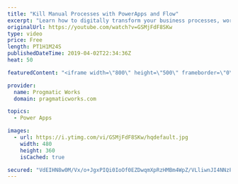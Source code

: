 ```yaml
---
title: "Kill Manual Processes with PowerApps and Flow"
excerpt: "Learn how to digitally transform your business processes, workflows and kill manual paperwork with PowerApps and Flow.  Need beautiful apps and reports built for your organization? Pragmatic Works can help you with our shared development service. http://www.powerplatformpros.com"
originalUrl: https://youtube.com/watch?v=GSMjFdF8SKw
type: video
price: Free
length: PT1H1M24S
publishedDateTime: 2019-04-02T22:34:36Z
heat: 50

featuredContent: "<iframe width=\"800\" height=\"500\" frameborder=\"0\" src=\"https://www.youtube.com/embed/GSMjFdF8SKw\" allow=\"accelerometer; autoplay; encrypted-media; gyroscope; picture-in-picture\" allowfullscreen></iframe>"

provider:
  name: Progmatic Works
  domain: pragmaticworks.com

topics:
  - Power Apps

images:
  - url: https://i.ytimg.com/vi/GSMjFdF8SKw/hqdefault.jpg
    width: 480
    height: 360
    isCached: true

secured: "VdEIHN8w0M/Vx/o+JgxPIQi0IoOf0EZDwqmXpRzHMBm4WpZ/VLliwnJI4NNzPfFoug9kxjYk2eotUsprghZatDjYuvmqC4nl48Bi+3dKViUSUz3V3Zfm9TjwYWRUCiC1518ren0T9VhSshgyiQg2RuOsIMCgJ95Xhqnme5KuQJyXIkxHYJrLnY3BlnaJLwlJNQvEifSljHE6r5ADNgv80GgTFA1MTvY1oLaJSv0JW0gV3WgEjegIUwD5vt47NWE0BOY50oUy8iNRIcCAzaw0C4/kUjFS1nQ4/rkIbgT+wF+gBEQqwY3v+9qO0lMg+LVcXr4IPEuoahttlMLuubuqzwfbOAVJoYFZGaiBfd66pB8Mji0maLKglGG20xeV/G9wYlEassSPFgR1mOW/S7tAKHA6F9X2Gj/OHQB/d+9cwhg=;9NDu/4tdkfgNkFvAMTUBXA=="
---
```



